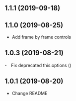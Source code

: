 <a name="1.1.1"></a>
## 1.1.1 (2019-09-18)

<a name="1.1.0"></a>
## 1.1.0 (2019-08-25)
- Add frame by frame controls
<a name="1.0.3"></a>
## 1.0.3 (2019-08-21)
-　Fix deprecated this.options ()
<a name="1.0.1"></a>
## 1.0.1 (2019-08-20)
- Change README

